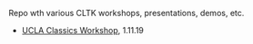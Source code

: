 Repo wth various CLTK workshops, presentations, demos, etc.

- [UCLA Classics Workshop](https://mybinder.org/v2/gh/diyclassics/cltk-presentations/master), 1.11.19
